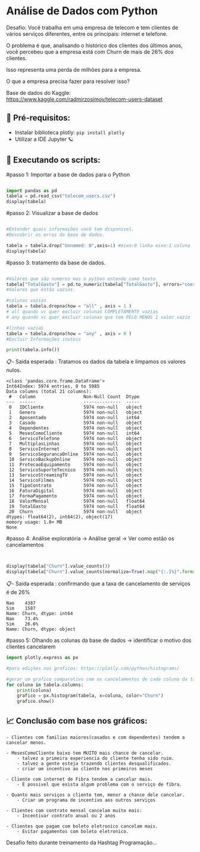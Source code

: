 # Análise de Dados com Python

Desafio:
Você trabalha em uma empresa de telecom e tem clientes de vários serviços diferentes, entre os principais: internet e telefone.

O problema é que, analisando o histórico dos clientes dos últimos anos, você percebeu que a empresa está com Churn de mais de 26% dos clientes.

Isso representa uma perda de milhões para a empresa.

O que a empresa precisa fazer para resolver isso?

Base de dados do Kaggle: https://www.kaggle.com/radmirzosimov/telecom-users-dataset

## :memo: Pré-requisitos:
- Instalar biblioteca plotly:  ```pip install plotly```
- Utilizar a IDE Jupyter :ringed_planet:

## :snake: Executando os scripts:

#passo 1: Importar a base de dados para o Python
```python

import pandas as pd
tabela = pd.read_csv("telecom_users.csv")
display(tabela)
```
#passo 2: Visualizar a base de dados
```python

#Entender quais informações você tem disponivel.
#Descobrir os erros da base de dados.

tabela = tabela.drop("Unnamed: 0",axis=1) #eixo:0 linha eixo:1 coluna
display(tabela)
```
#passo 3: tratamento da base de dados.
```python

#Valores que são numeros mas o python entende como texto.
tabela["TotalGasto"] = pd.to_numeric(tabela["TotalGasto"], errors="coerce") #coerce pega os erros da conversão e exclui
#Valores que estão vazios.

#colunas vazias 
tabela = tabela.dropna(how = "all" , axis = 1 ) 
# all quando vc quer excluir colunas COMPLETAMENTE vazias
# any quando vc quer excluir colunas que tem PELO MENOS 1 valor vazio

#linhas vazias
tabela = tabela.dropna(how = "any" , axis = 0 ) 
#Excluir Informações inuteis

print(tabela.info())
```
:clipboard:- Saida esperada : Tratamos os dados da tabela e limpamos os valores nulos.
```
<class 'pandas.core.frame.DataFrame'>
Int64Index: 5974 entries, 0 to 5985
Data columns (total 21 columns):
 #   Column                  Non-Null Count  Dtype  
---  ------                  --------------  -----  
 0   IDCliente               5974 non-null   object 
 1   Genero                  5974 non-null   object 
 2   Aposentado              5974 non-null   int64  
 3   Casado                  5974 non-null   object 
 4   Dependentes             5974 non-null   object 
 5   MesesComoCliente        5974 non-null   int64  
 6   ServicoTelefone         5974 non-null   object 
 7   MultiplasLinhas         5974 non-null   object 
 8   ServicoInternet         5974 non-null   object 
 9   ServicoSegurancaOnline  5974 non-null   object 
 10  ServicoBackupOnline     5974 non-null   object 
 11  ProtecaoEquipamento     5974 non-null   object 
 12  ServicoSuporteTecnico   5974 non-null   object 
 13  ServicoStreamingTV      5974 non-null   object 
 14  ServicoFilmes           5974 non-null   object 
 15  TipoContrato            5974 non-null   object 
 16  FaturaDigital           5974 non-null   object 
 17  FormaPagamento          5974 non-null   object 
 18  ValorMensal             5974 non-null   float64
 19  TotalGasto              5974 non-null   float64
 20  Churn                   5974 non-null   object 
dtypes: float64(2), int64(2), object(17)
memory usage: 1.0+ MB
None

```
#passo 4: Análise exploratória -> Análise geral -> Ver como estão os cancelamentos
```python


display(tabela["Churn"].value_counts())
display(tabela["Churn"].value_counts(normalize=True).map("{:.1%}".format))
```
:clipboard:- Saida esperada : confirmando que a taxa de cancelamento de serviços é de 26%
```
Nao    4387
Sim    1587
Name: Churn, dtype: int64
Nao    73.4%
Sim    26.6%
Name: Churn, dtype: object
```

#passo 5: Olhando as colunas da base de dados -> identificar o motivo dos clientes cancelarem
```python
import plotly.express as px

#para edições nos graficos: https://plotly.com/python/histograms/

#gerar um grafico comparativo com os cancelamentos de cada coluna da tabela.
for coluna in tabela.columns: 
    print(coluna)
    grafico = px.histogram(tabela, x=coluna, color="Churn")
    grafico.show()
```

## :chart_with_upwards_trend: Conclusão com base nos gráficos:
```
- Clientes com familias maiores(casados e com dependentes) tendem a cancelar menos.

- MesesComoCliente baixo tem MUITO mais chance de cancelar.
    - talvez a primeira experiencia do cliente tenha sido ruim.
    - talvez a gente esteja trazendo clientes desqualificados.
    - criar um incentivo ao cliente nos primeiros meses

- Cliente com internet de Fibra tendem a cancelar mais.
    - É possivel que exista algum problema com o serviço de fibra.

- Quanto mais serviços o cliente tem, menor a chance dele cancelar.
    - Criar um programa de incentivo aos outros serviços

- Clientes com contrato mensal cancelam muito mais:
    - Incentivar contrato anual ou 2 anos

- Clientes que pagam com boleto eletronico cancelam mais.
    - Evitar pagamentos com boleto eletronico.
```


Desafio feito durante treinamento da Hashtag Programação...
